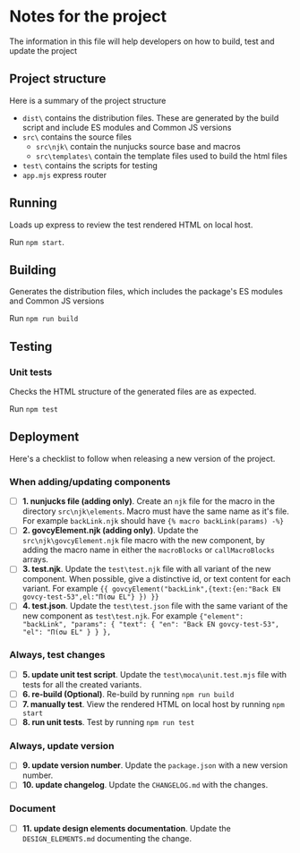 # Notes for the project
The information in this file will help developers on how to build, test and update the project


## Project structure
Here is a summary of the project structure

- `dist\` contains the distribution files. These are generated by the build script and include ES modules and Common JS versions  
- `src\` contains the source files  
    - `src\njk\` contain the nunjucks source base and macros
    - `src\templates\` contain the template files used to build the html files
- `test\` contains the scripts for testing 
- `app.mjs` express router 

## Running
Loads up express to review the test rendered HTML on local host.

Run `npm start`.

## Building

Generates the distribution files, which includes the package's ES modules and Common JS versions  

Run `npm run build`

## Testing
### Unit tests
Checks the HTML structure of the generated files are as expected.

Run `npm test`

## Deployment
Here's a checklist to follow when releasing a new version of the project. 

### When adding/updating components
- [ ] **1. nunjucks file (adding only)**. Create an `njk` file for the macro in the directory `src\njk\elements`. Macro must have the same name as it's file. For example `backLink.njk` should have `{% macro backLink(params) -%}`
- [ ] **2. govcyElement.njk (adding only)**. Update the `src\njk\govcyElement.njk` file macro with the new component, by adding the macro name in either the `macroBlocks` or `callMacroBlocks` arrays.
- [ ] **3. test.njk**. Update the `test\test.njk` file with all variant of the new component. When possible, give a distinctive id, or text content for each variant. For example `{{ govcyElement("backLink",{text:{en:"Back EN govcy-test-53",el:"Πίσω EL"} }) }}`
- [ ] **4. test.json**. Update the `test\test.json` file with the same variant of the new component as `test\test.njk`. For example `{"element": "backLink", "params": { "text": { "en": "Back EN govcy-test-53", "el": "Πίσω EL" } } },`
 
### Always, test changes
- [ ] **5. update unit test script**. Update the `test\moca\unit.test.mjs` file with tests for all the created variants. 
- [ ] **6. re-build (Optional)**. Re-build by running `npm run build`
- [ ] **7. manually test**. View the rendered HTML on local host by running `npm start`
- [ ] **8. run unit tests**. Test by running `npm run test`

### Always, update version

- [ ] **9. update version number**. Update the `package.json` with a new version number.
- [ ] **10. update changelog**. Update the `CHANGELOG.md` with the changes.

### Document

- [ ] **11. update design elements documentation**. Update the `DESIGN_ELEMENTS.md` documenting the change.